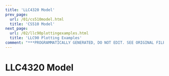 ```yaml
---
title: 'LLC4320 Model'
prev_page:
  url: /01/cs510model.html
  title: 'CS510 Model'
next_page:
  url: /02/llc90plottingexamples.html
  title: 'LLC90 Plotting Examples'
comment: "***PROGRAMMATICALLY GENERATED, DO NOT EDIT. SEE ORIGINAL FILES IN /content***"
---
```

# LLC4320 Model